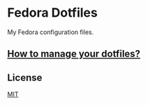 # Fedora Dotfiles
My Fedora configuration files.

## [How to manage your dotfiles?](https://www.atlassian.com/git/tutorials/dotfiles)

## License
[MIT](https://mit-license.org/)
